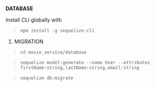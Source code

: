 **DATABASE**

Install CLI globally with

> ``npm install -g sequelize-cli``

 1. MIGRATION
> ``cd movie_service/database``

> ``sequelize model:generate --name User --attributes firstName:string,lastName:string,email:string``

> ``sequelize db:migrate``


